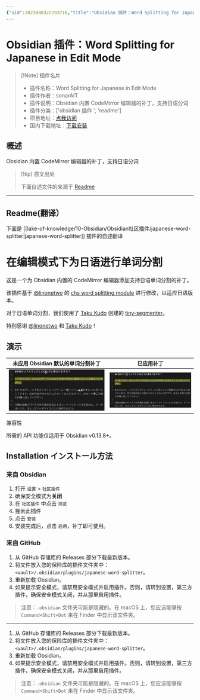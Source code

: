 ```yaml
---
{"uid":2023080322293716,"title":"Obsidian 插件：Word Splitting for Japanese in Edit Mode","tags":["obsidian插件","readme"],"description":"Obsidian 内置 CodeMirror 编辑器的补丁，支持日语分词","author":"AI","type":"readme","draft":false,"editable":false,"modified":20230101000000,"dg-publish":true,"permalink":"/lake-of-knowledge/10-obsidian/obsidian/readme/japanese-word-splitter-readme/","dgPassFrontmatter":true}
---
```



# Obsidian 插件：Word Splitting for Japanese in Edit Mode

> [!Note] 插件名片
> - 插件名称：Word Splitting for Japanese in Edit Mode
> - 插件作者：sonarAIT
> - 插件说明：Obsidian 内置 CodeMirror 编辑器的补丁，支持日语分词
> - 插件分类：['obsidian 插件 ', 'readme']
> - 项目地址：[点我访问](https://github.com/sonarAIT/cm-japanese-patch)
> - 国内下载地址：[下载安装](https://pkmer.cn/products/plugin/pluginMarket/?japanese-word-splitter)

## 概述

Obsidian 内置 CodeMirror 编辑器的补丁，支持日语分词

> [!tip] 原文出处
>
>下面自述文件的来源于 [Readme](https://ghproxy.net/https://raw.githubusercontent.com/sonarAIT/cm-japanese-patch/main/README.md)
>

---

## Readme(翻译）

下面是 [[lake-of-knowledge/10-Obsidian/Obsidian社区插件/japanese-word-splitter\|japanese-word-splitter]] 插件的自述翻译

# 在编辑模式下为日语进行单词分割

这是一个为 Obsidian 内置的 CodeMirror 编辑器添加支持日语单词分割的补丁。

该插件基于 [@linonetwo](https://github.com/linonetwo) 的 [chs word splitting module](https://github.com/linonetwo/segmentit) 进行修改，以适应日语版本。

对于日语单词分割，我们使用了 [Taku Kudo](https://github.com/taku910) 创建的 [tiny-segmenter](http://chasen.org/~taku/software/TinySegmenter/)。

特别感谢 [@linonetwo](https://github.com/linonetwo) 和 [Taku Kudo](https://github.com/taku910)！

## 演示

| 未应用 Obsidian 默认的单词分割补丁 | 已应用补丁 |
| ------------------ | ----------- |
| ![ob-default-splitting](https://github.com/sonarAIT/cm-japanese-patch/blob/main/img/off.gif)|![ob-patched-splitting](https://github.com/sonarAIT/cm-japanese-patch/blob/main/img/on.gif)|

兼容性

所需的 API 功能仅适用于 Obsidian v0.13.8+。

## Installation インストール方法

### 来自 Obsidian

1. 打开 `设置` > `社区插件`
2. 确保安全模式为**关闭**
3. 在 `社区插件` 中点击 `浏览`
4. 搜索此插件
5. 点击 `安装`
6. 安装完成后，点击 `启用`，补丁即可使用。

### 来自 GitHub

1. 从 GitHub 存储库的 Releases 部分下载最新版本。
2. 将文件放入您的保险库的插件文件夹中：`<vault>/.obsidian/plugins/japanese-word-splitter`。
3. 重新加载 Obsidian。
4. 如果提示安全模式，请禁用安全模式并启用插件。否则，请转到设置，第三方插件，确保安全模式关闭，并从那里启用插件。

> 注意：`.obsidian` 文件夹可能是隐藏的。在 macOS 上，您应该能够按 `Command+Shift+Dot` 来在 Finder 中显示该文件夹。

***

1. 从 GitHub 存储库的 Releases 部分下载最新版本。
2. 将文件放入您的保险库的插件文件夹中：`<vault>/.obsidian/plugins/japanese-word-splitter`。
3. 重新加载 Obsidian。
4. 如果提示安全模式，请禁用安全模式并启用插件。否则，请转到设置，第三方插件，确保安全模式关闭，并从那里启用插件。

> 注意：`.obsidian` 文件夹可能是隐藏的。在 macOS 上，您应该能够按 `Command+Shift+Dot` 来在 Finder 中显示该文件夹。